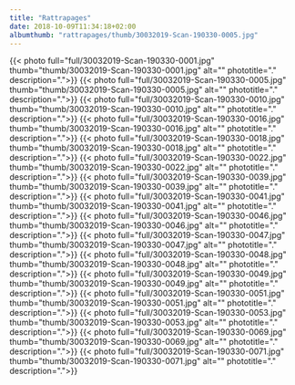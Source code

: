 ```yaml
---
title: "Rattrapages"
date: 2018-10-09T11:34:18+02:00
albumthumb: "rattrapages/thumb/30032019-Scan-190330-0005.jpg"
---
```


{{< photo full="full/30032019-Scan-190330-0001.jpg" thumb="thumb/30032019-Scan-190330-0001.jpg" alt="" phototitle="." description=".">}}
{{< photo full="full/30032019-Scan-190330-0005.jpg" thumb="thumb/30032019-Scan-190330-0005.jpg" alt="" phototitle="." description=".">}}
{{< photo full="full/30032019-Scan-190330-0010.jpg" thumb="thumb/30032019-Scan-190330-0010.jpg" alt="" phototitle="." description=".">}}
{{< photo full="full/30032019-Scan-190330-0016.jpg" thumb="thumb/30032019-Scan-190330-0016.jpg" alt="" phototitle="." description=".">}}
{{< photo full="full/30032019-Scan-190330-0018.jpg" thumb="thumb/30032019-Scan-190330-0018.jpg" alt="" phototitle="." description=".">}}
{{< photo full="full/30032019-Scan-190330-0022.jpg" thumb="thumb/30032019-Scan-190330-0022.jpg" alt="" phototitle="." description=".">}}
{{< photo full="full/30032019-Scan-190330-0039.jpg" thumb="thumb/30032019-Scan-190330-0039.jpg" alt="" phototitle="." description=".">}}
{{< photo full="full/30032019-Scan-190330-0041.jpg" thumb="thumb/30032019-Scan-190330-0041.jpg" alt="" phototitle="." description=".">}}
{{< photo full="full/30032019-Scan-190330-0046.jpg" thumb="thumb/30032019-Scan-190330-0046.jpg" alt="" phototitle="." description=".">}}
{{< photo full="full/30032019-Scan-190330-0047.jpg" thumb="thumb/30032019-Scan-190330-0047.jpg" alt="" phototitle="." description=".">}}
{{< photo full="full/30032019-Scan-190330-0048.jpg" thumb="thumb/30032019-Scan-190330-0048.jpg" alt="" phototitle="." description=".">}}
{{< photo full="full/30032019-Scan-190330-0049.jpg" thumb="thumb/30032019-Scan-190330-0049.jpg" alt="" phototitle="." description=".">}}
{{< photo full="full/30032019-Scan-190330-0051.jpg" thumb="thumb/30032019-Scan-190330-0051.jpg" alt="" phototitle="." description=".">}}
{{< photo full="full/30032019-Scan-190330-0053.jpg" thumb="thumb/30032019-Scan-190330-0053.jpg" alt="" phototitle="." description=".">}}
{{< photo full="full/30032019-Scan-190330-0069.jpg" thumb="thumb/30032019-Scan-190330-0069.jpg" alt="" phototitle="." description=".">}}
{{< photo full="full/30032019-Scan-190330-0071.jpg" thumb="thumb/30032019-Scan-190330-0071.jpg" alt="" phototitle="." description=".">}}
